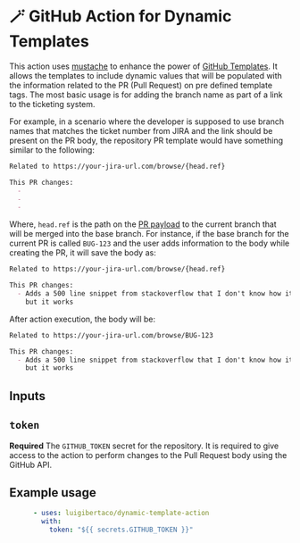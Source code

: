 # 🪄 GitHub Action for Dynamic Templates

This action uses [mustache](https://mustache.github.io/) to enhance the power
of [GitHub Templates](https://docs.github.com/en/communities/using-templates-to-encourage-useful-issues-and-pull-requests/creating-a-pull-request-template-for-your-repository).
It allows the templates to include dynamic values that will be populated with
the information related to the PR (Pull Request) on pre defined template tags.
The most basic usage is for adding the branch name as part of a link to the
ticketing system.

For example, in a scenario where the developer is supposed to use branch names
that matches the ticket number from JIRA and the link should be present on the
PR body, the repository PR template would have something similar to the
following:

```markdown
Related to https://your-jira-url.com/browse/{head.ref}

This PR changes:
  - 
  - 
  - 
```

Where, `head.ref` is the path on the [PR payload](https://docs.github.com/en/rest/reference/pulls#get-a-pull-request)
to the current branch that will be merged into the base branch. For instance,
if the base branch for the current PR is called `BUG-123` and the user adds
information to the body while creating the PR, it will save the body as:

```markdown
Related to https://your-jira-url.com/browse/{head.ref}

This PR changes:
  - Adds a 500 line snippet from stackoverflow that I don't know how it works,
    but it works
```

After action execution, the body will be:

```markdown
Related to https://your-jira-url.com/browse/BUG-123

This PR changes:
  - Adds a 500 line snippet from stackoverflow that I don't know how it works,
    but it works
```

## Inputs

## `token`

**Required** The `GITHUB_TOKEN` secret for the repository. It is required to
give access to the action to perform changes to the Pull Request body using the
GitHub API.

## Example usage

```yaml
      - uses: luigibertaco/dynamic-template-action
        with:
          token: "${{ secrets.GITHUB_TOKEN }}"
```

